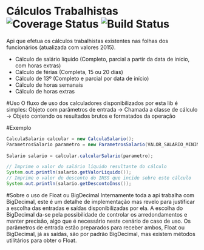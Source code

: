 # Cálculos Trabalhistas ![Coverage Status](https://coveralls.io/repos/RicardoRFaria/CalculosTrabalhistas/badge.svg?branch=master&service=github) ![Build Status](https://travis-ci.org/RicardoRFaria/CalculosTrabalhistas.svg?branch=master)
Api que efetua os cálculos trabalhistas existentes nas folhas dos funcionários (atualizada com valores 2015).

- Cálculo de salário líquido (Completo, parcial a partir da data de início, com horas extras)
- Cálculo de férias (Completa, 15 ou 20 dias)
- Cálculo de 13º (Completo e parcial por data de início)
- Cálculo de horas semanais
- Cálculo de horas extras

#Uso
O fluxo de uso dos calculadores disponibilizados por esta lib é simples:
Objeto com parâmetros de entrada -> Chamada a classe de cálculo -> Objeto contendo os resultados brutos e formatados da operação

#Exemplo
```Java
CalculaSalario calcular = new CalculaSalario();
ParametrosSalario parametro = new ParametrosSalario(VALOR_SALARIO_MINIMO);
		
Salario salario = calcular.calcularSalario(parametro);

// Imprime o valor do salário líquido resultante do cálculo
System.out.println(salario.getValorLiquido());
// Imprime o valor de desconto do INSS que incide sobre este cálculo 
System.out.println(salario.getDescontoInss());
```

#Sobre o uso de Float ou BigDecimal
Internamente toda a api trabalha com BigDecimal, este é um detalhe de implementação mas revelo para justificar a escolha das entradas e saídas disponibilizadas por ela.
A escolha do BigDecimal da-se pela possibilidade de controlar os arredondamentos e manter precisão, algo que é necessário neste cenário de caso de uso.
Os parâmetros de entrada estão preparados para receber ambos, Float ou BigDecimal, já as saídas, são por padrão BigDecimal, mas existem métodos utilitários para obter o Float.